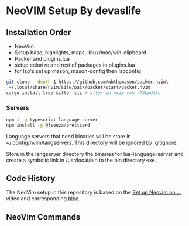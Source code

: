 # NeoVIM Setup By devaslife


## Installation Order

- NeoVim
- Setup base, highlights, maps, linux/mac/win-clipboard
- Packer and plugins.lua
- setup colorize and rest of packages in plugins.lua
- for lsp's set up mason, mason-config then lspconfig

```bash
git clone --depth 1 https://github.com/wbthomason/packer.nvim\
 ~/.local/share/nvim/site/pack/packer/start/packer.nvim
cargo install tree-sitter-cli # after in nvim run :TSUpdate
```

### Servers

```bash
npm i -g typescript-language-server
npm install -g @fsouza/prettierd
```

Language servers that need binaries will be store in ~/.config/nvim/langservers.
This directory will be ignored by .gitignore.

Store in the langserver directory the binaries for lua-language-server
and create a symbolic link in /usr/local/bin to the bin directory exe.

## Code History

The NeoVim setup in this repository is based on the
[Set up Neovim on ...](https://youtu.be/ajmK0ZNcM4Q)
video and corresponding 
[blog](https://dev.to/craftzdog/my-neovim-setup-for-react-typescript-tailwind-css-etc-58fb).

## NeoVim Commands

